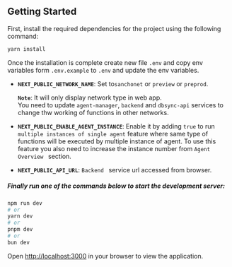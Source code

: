 ## Getting Started

First, install the required dependencies for the project using the following command:

```bash
yarn install
```

Once the installation is complete create new file `.env` and copy env variables form `.env.example` to `.env` and update the env variables.

-   **`NEXT_PUBLIC_NETWORK_NAME`**: Set to`sanchonet` or `preview` or `preprod`. <br/>

    **`Note`**: It will only display network type in web app. <br/> You need to update `agent-manager`, `backend` and `dbsync-api` services to change thw working of functions in other networks.

-   **`NEXT_PUBLIC_ENABLE_AGENT_INSTANCE`**: Enable it by adding `true` to run `multiple instances of single agent` feature where same type of functions will be executed by multiple instance of agent. To use this feature you also need to increase the instance number from `Agent Overview ` section.
-   **`NEXT_PUBLIC_API_URL`**: `Backend ` service url accessed from browser.

##### Finally run one of the commands below to start the development server:

```bash
npm run dev
# or
yarn dev
# or
pnpm dev
# or
bun dev
```

Open [http://localhost:3000](http://localhost:3000) in your browser to view the application.
